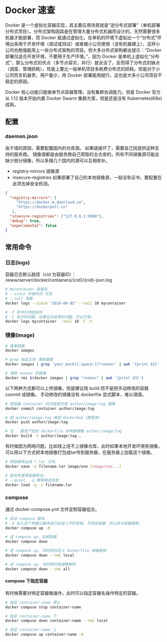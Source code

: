 # Docker 速查

Docker 是一个虚拟化容器实现，其主要应用场景就是“逆分布式部署”（单机部署分布式项目）。分布式架构因其是在管理大量分布式机器而设计的，天然需要很多机器才能部署，而 Docker 就通过虚拟化，在单机的环境下虚拟出一个“分布式”环境出来用于开发环境（调试或测试）或者被小公司使用（没有机器硬上），这样小公司也勉强能用上一些分布式架构的项目。但大多分布式架构都会提示：“Docker 部署仅适合开发环境，不要用于生产环境。”，因为 Docker 是单机上虚拟化“分布式”，那么分布式的优点（多节点容灾，并行）就全没了，反而得了分布式的缺点（调度、管理损耗），性能上要比一般单机项目多耗费分布式的损耗。但是对于小公司而言机器贵，用户量少，用 Docker 部署能用就行，这也是大多小公司项目不稳定的原因。

Docker 核心功能只能做单节点容器管理，没有集群协调能力。但是 Docker 官方从 1.12 版本开始内置 Docker Swarm 集群方案，但是还是没有 Kubernetes(K8s) 成熟。

## 配置

### daemon.json

由于墙的原因，需要配置国内的仓库源。
如果链接坏了，需要自己找提供这种支持的服务商。
镜像源都是由服务商自己爬取的主仓库的，所有不同镜像源可能会缺少部分镜像，所以多搞几个国内的源可以互相弥补。

- registry-mirrors 镜像源
- insecure-registries 如果部署了自己的本地镜像源，一般没有证书，要配置在此项去掉安全检测。

```json
{
  "registry-mirrors": [
     "https://docker.m.daocloud.io",
     "https://dockerpull.cn"
   ],
  "insecure-registries": ["127.0.0.1:5000"],
  "debug": true,
  "experimental": false
}
```

## 常用命令

### 日志(logs)

容器日志默认路径（cid 为容器ID）：
/www/server/docker/containers/{cid}/{cid}-json.log

```bash
# mycontainer 容器名
# --since 开始时间 可选
# --tail 条数
docker logs --since "2016-06-01" --tail 10 mycontainer

# -f 命令行持续监听
# -t 显示时间戳，如果日志自带时间戳，可以不用。
docker logs mycontainer --tail 10 -f -t
```

### 镜像(image)

```bash
# 查看镜像
docker images

# grep 指定正则 清除镜像
docker images | grep 'your_mark[[:space:]]*<none>' | awk '{print $3}' | xargs -r docker rmi -f

# 清除 <none> 的镜像
docker rmi $(docker images | grep "<none>" | awk '{print $3}')
```

以下两种方式都可以上传镜像，但是建议用 build 而不是把手动修改的容器 commit 成镜像。
手动修改的镜像没有 dockerfile 显式脚本，难以溯源。

```bash
# 把容器 container 的内容提交成 author/image:tag 镜像
docker commit container author/image:tag

# 把 author/image:tag 推到 DockerHub（需登录）
docker push author/image:tag

# 在 . 路径下找到 dockerfile 并构建镜像 author/image:tag
docker build -t author/image:tag .
```

有时候因为网络问题，比如线上连不上镜像仓库，此时如果本地开发环境有镜像，可以用以下方式把本地镜像打包成tar传到服务器，在服务器上加载这个镜像。

```bash
# 把容器导出成 *.tar 文件。
docker save -o filename.tar image/one [image/two...]

# 把文件里得容器导出。
# --quiet, -q 精简输出信息
docker load -q -i filename.tar
```

### compose

通过 docker-compose.yml 文件定制容器组合。

```bash
# 启动 compose 脚本
# -d 加入这个参数让脚本执行后进入守护进程，不然会阻塞，终止命令容器删除。
docker compose up -d

# 逆 compose up，去掉容器
docker compose down 

# 逆 compose up, 同时把自定义 dockerfile 镜像删除
docker compose down --rmi local

# 逆 compose up, 同时把所有镜像删除
docker compose down --rmi all
```

#### compose 下指定容器

有时候需要对特定容器做操作，此时可以指定容器名操作特定的容器。

```bash
# 指定 container-name 停止
docker compose stop container-name

# 指定 container-name 下
docker compose down container-name --rmi local

# 指定 container-name 上
docker compose up container-name -d
```